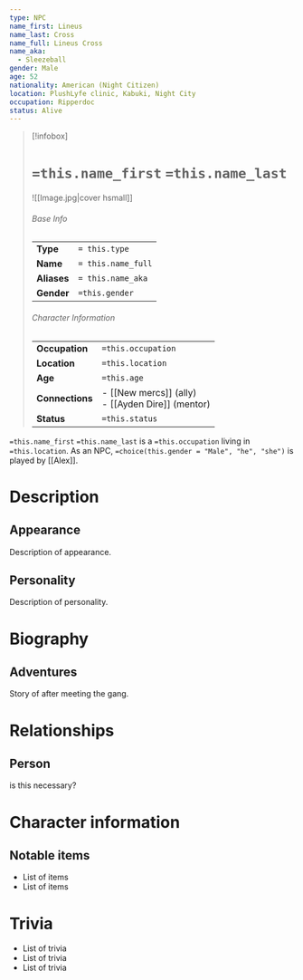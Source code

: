 ```yaml
---
type: NPC
name_first: Lineus
name_last: Cross
name_full: Lineus Cross
name_aka:
  - Sleezeball
gender: Male
age: 52
nationality: American (Night Citizen)
location: PlushLyfe clinic, Kabuki, Night City
occupation: Ripperdoc
status: Alive
---
```

> [!infobox]  
> # `=this.name_first` `=this.name_last`
> ![[Image.jpg|cover hsmall]]  
> ###### Base Info
> | | |  
> |---|---|  
> | **Type** | `= this.type` |
> | **Name** | `= this.name_full` |
> | **Aliases** | `= this.name_aka` |
> | **Gender** | `=this.gender` | 
> ###### Character Information  
> | | |  
> |---|---|  
> | **Occupation** | `=this.occupation` |  
> | **Location** | `=this.location` |
> | **Age** | `=this.age` |
> | **Connections** | - [[New mercs]] (ally)<br>- [[Ayden Dire]] (mentor) |
> | **Status** | `=this.status` |

`=this.name_first` `=this.name_last` is a `=this.occupation` living in `=this.location`. As an NPC, `=choice(this.gender = "Male", "he", "she")` is played by [[Alex]]. 
# Description
## Appearance
Description of appearance.
## Personality
Description of personality.
# Biography
## Adventures
Story of after meeting the gang.
# Relationships
## Person
is this necessary?
# Character information
## Notable items
- List of items
- List of items
# Trivia
- List of trivia
- List of trivia
- List of trivia
